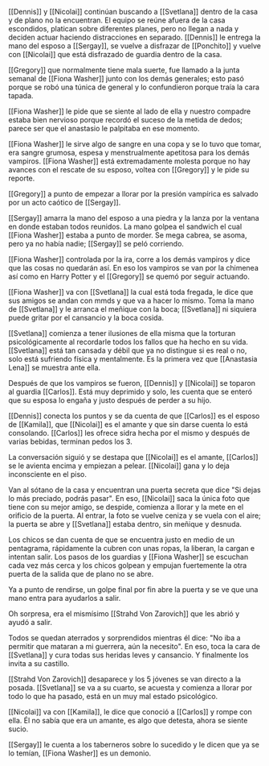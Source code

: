 [[Dennis]] y [[Nicolai]] continúan buscando a [[Svetlana]] dentro de la casa y de plano no la encuentran.
El equipo se reúne afuera de la casa escondidos, platican sobre diferentes planes, pero no llegan a nada y deciden actuar haciendo distracciones en separado.
[[Dennis]] le entrega la mano del esposo a [[Sergay]], se vuelve a disfrazar de [[Ponchito]] y vuelve con [[Nicolai]] que está disfrazado de guardia dentro de la casa.

[[Gregory]] que normalmente tiene mala suerte, fue llamado a la junta semanal de [[Fiona Washer]] junto con los demás generales; esto pasó porque se robó una túnica de general y lo confundieron porque traía la cara tapada.

[[Fiona Washer]] le pide que se siente al lado de ella y nuestro compadre estaba bien nervioso porque recordó el suceso de la metida de dedos; parece ser que el anastasio le palpitaba en ese momento.

[[Fiona Washer]] le sirve algo de sangre en una copa y se lo tuvo que tomar, era sangre grumosa, espesa y menstrualmente apetitosa para los demás vampiros.
[[Fiona Washer]] está extremadamente molesta porque no hay avances con el rescate de su esposo, voltea con [[Gregory]] y le pide su reporte.

[[Gregory]] a punto de empezar a llorar por la presión vampírica es salvado por un acto caótico de [[Sergay]].

[[Sergay]] amarra la mano del esposo a una piedra y la lanza por la ventana en donde estaban todos reunidos. La mano golpea el sandwich el cual [[Fiona Washer]] estaba a punto de morder. Se mega cabrea, se asoma, pero ya no había nadie; [[Sergay]] se peló corriendo.

[[Fiona Washer]] controlada por la ira, corre a los demás vampiros y dice que las cosas no quedarán así.
En eso los vampiros se van por la chimenea así como en Harry Potter y el [[Gregory]] se quemó por seguir actuando.

[[Fiona Washer]] va con [[Svetlana]] la cual está toda fregada, le dice que sus amigos se andan con mmds y que va a hacer lo mismo. Toma la mano de [[Svetlana]] y le arranca el meñique con la boca; [[Svetlana]] ni siquiera puede gritar por el cansancio y la boca cosida.

[[Svetlana]] comienza a tener ilusiones de ella misma que la torturan psicológicamente al recordarle todos los fallos que ha hecho en su vida. [[Svetlana]] está tan cansada y débil que ya no distingue si es real o no, solo está sufriendo física y mentalmente. Es la primera vez que [[Anastasia Lena]] se muestra ante ella.

Después de que los vampiros se fueron, [[Dennis]] y [[Nicolai]] se toparon al guardia [[Carlos]]. Está muy deprimido y solo, les cuenta que se enteró que su esposa lo engaña y justo después de perder a su hijo.

[[Dennis]] conecta los puntos y se da cuenta de que [[Carlos]] es el esposo de [[Kamila]], que [[Nicolai]] es el amante y que sin darse cuenta lo está consolando. [[Carlos]] les ofrece sidra hecha por el mismo y después de varias bebidas, terminan pedos los 3.

La conversación siguió y se destapa que [[Nicolai]] es el amante, [[Carlos]] se le avienta encima y empiezan a pelear. [[Nicolai]] gana y lo deja inconsciente en el piso.

Van al sótano de la casa y encuentran una puerta secreta que dice "Si dejas lo más preciado, podrás pasar". En eso, [[Nicolai]] saca la única foto que tiene con su mejor amigo, se despide, comienza a llorar y la mete en el orificio de la puerta.
Al entrar, la foto se vuelve ceniza y se vuela con el aire; la puerta se abre y [[Svetlana]] estaba dentro, sin meñique y desnuda.

Los chicos se dan cuenta de que se encuentra justo en medio de un pentagrama, rápidamente la cubren con unas ropas, la liberan, la cargan e intentan salir.
Los pasos de los guardias y [[Fiona Washer]] se escuchan cada vez más cerca y los chicos golpean y empujan fuertemente la otra puerta de la salida que de plano no se abre.

Ya a punto de rendirse, un golpe final por fin abre la puerta y se ve que una mano entra para ayudarlos a salir.

Oh sorpresa, era el mismísimo [[Strahd Von Zarovich]] que les abrió y ayudó a salir.

Todos se quedan aterrados y sorprendidos mientras él dice: "No iba a permitir que mataran a mi guerrera, aún la necesito". En eso, toca la cara de [[Svetlana]] y cura todas sus heridas leves y cansancio. Y finalmente los invita a su castillo.

[[Strahd Von Zarovich]] desaparece y los 5 jóvenes se van directo a la posada. [[Svetlana]] se va a su cuarto, se acuesta y comienza a llorar por todo lo que ha pasado, está en un muy mal estado psicológico.

[[Nicolai]] va con [[Kamila]], le dice que conoció a [[Carlos]] y rompe con ella. Él no sabía que era un amante, es algo que detesta, ahora se siente sucio.

[[Sergay]] le cuenta a los taberneros sobre lo sucedido y le dicen que ya se lo temían, [[Fiona Washer]] es un demonio.

